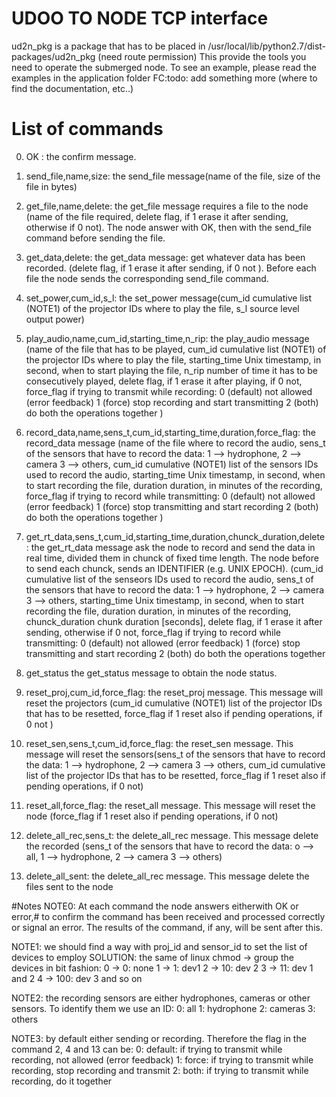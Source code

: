 # UDOO TO NODE TCP interface
ud2n_pkg is a package that has to be placed in /usr/local/lib/python2.7/dist-packages/ud2n_pkg (need route permission)
This provide the tools you need to operate the submerged node.
To see an example, please read the examples in the application folder
FC:todo: add something more (where to find the documentation, etc..)


# List of commands
0) 	OK : the confirm message.

1) 	send_file,name,size: the send_file message(name of the file, size of the file in bytes)

2) 	get_file,name,delete: the get_file message requires a file to the node (name of the file required, delete flag, if 1 erase it after sending, otherwise if 0 not). The node answer with OK, then with the send_file command before sending the file.

3)	get_data,delete: the get_data message: get whatever data has been recorded. (delete flag, if 1 erase it after sending, if 0 not ). Before each file the node sends the corresponding send_file command.

4)	set_power,cum_id,s_l: the set_power message(cum_id cumulative list (NOTE1) of the projector IDs where to play the file, s_l source level output power)

5)	play_audio,name,cum_id,starting_time,n_rip: the play_audio message (name of the file that has to be played, cum_id cumulative list (NOTE1) of the projector IDs where to play the file, starting_time Unix timestamp, in second, when to start playing the file, n_rip number of time it has to be consecutively played, delete flag, if 1 erase it after playing, if 0 not, force_flag if trying to transmit while recording:
            0 (default) not allowed (error feedback)
            1 (force) stop recording and start transmitting
            2 (both) do both the operations together
		)

6)	record_data,name,sens_t,cum_id,starting_time,duration,force_flag: the record_data message (name of the file where to record the audio, sens_t of the sensors that have to record the data:
            1 --> hydrophone,
            2 --> camera
            3 --> others,
    cum_id cumulative (NOTE1) list of the sensors IDs used to record the audio, starting_time Unix timestamp, in second, when to start recording the file, duration duration, in minutes of the recording, force_flag if trying to record while transmitting:
            0 (default) not allowed (error feedback)
            1 (force) stop transmitting and start recording
            2 (both) do both the operations together
    )

7) 	get_rt_data,sens_t,cum_id,starting_time,duration,chunck_duration,delete: the get_rt_data message ask the node to record and send the data in real time, divided them in chunck of fixed time length. The node before to send each chunck, sends an IDENTIFIER (e.g. UNIX EPOCH). (cum_id cumulative list of the senseors IDs used to record the audio, sens_t of the sensors that have to record the data:
            1 --> hydrophone,
            2 --> camera
            3 --> others,
    starting_time Unix timestamp, in second, when to start recording the file, duration duration, in minutes of the recording, chunck_duration chunk duration [seconds], delete flag, if 1 erase it after sending, otherwise if 0 not, force_flag if trying to record while transmitting:
                0 (default) not allowed (error feedback)
                1 (force) stop transmitting and start recording
                2 (both) do both the operations together

8)	get_status the get_status message to obtain the node status.

9)	reset_proj,cum_id,force_flag: the reset_proj message. This message will reset the projectors (cum_id cumulative (NOTE1) list of the projector IDs that has to be resetted, force_flag if 1 reset also if pending operations, if 0 not )

10)	reset_sen,sens_t,cum_id,force_flag: the reset_sen message. This message will reset the sensors(sens_t of the sensors that have to record the data:
            1 --> hydrophone,
            2 --> camera
            3 --> others,
    cum_id cumulative list of the projector IDs that has to be resetted, force_flag if 1 reset also if pending operations, if 0 not)

11)	reset_all,force_flag: the reset_all message. This message will reset the node (force_flag if 1 reset also if pending operations, if 0 not)

12) delete_all_rec,sens_t: the delete_all_rec message. This message delete the recorded (sens_t of the sensors that have to record the data:
            o --> all,
            1 --> hydrophone,
            2 --> camera
            3 --> others)

13)   delete_all_sent: the delete_all_rec message. This message delete the files sent to the node

#Notes
NOTE0: At each command the node answers eitherwith OK or error,# to confirm the command has been received and processed correctly or signal an error.  The results of the command, if any, will be sent after this.

NOTE1: we should find a way with proj_id and sensor_id to set the list of devices to employ
SOLUTION: the same of linux chmod → group the devices in bit fashion:
0 ->   0: none
1 ->   1: dev1
2 ->  10: dev 2
3 ->  11: dev 1 and 2
4 -> 100: dev 3
and so on

NOTE2: the recording sensors are either hydrophones, cameras or other sensors. To identify them we use an ID:
0: all
1: hydrophone
2: cameras
3: others

NOTE3: by default either sending or recording. Therefore the flag in the command 2, 4 and 13 can be:
0: default: if trying to transmit while recording, not allowed (error feedback)
1: force: if trying to transmit while recording, stop recording and transmit
2: both: if trying to transmit while recording, do it together
